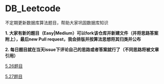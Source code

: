 # DB_Leetcode
不定期更新数据库算法题目，帮助大家巩固数据库知识

**1. 大家有新的题目（Easy|Medium）可以fork该仓库并新建文件（并将思路答案附上），最后new Pull request，我会排版并按算法思想将其归类并公布**

**2. 每日题目就在当天issue下评论自己的思路或者答案就行了（不同思路将被文章引用）**

[5.26题目](https://github.com/Yolo-929/DB_Leetcode/blob/master/May/5..26.md)

[5.27题目](https://github.com/Yolo-929/DB_Leetcode/blob/master/May/5.27.md)
